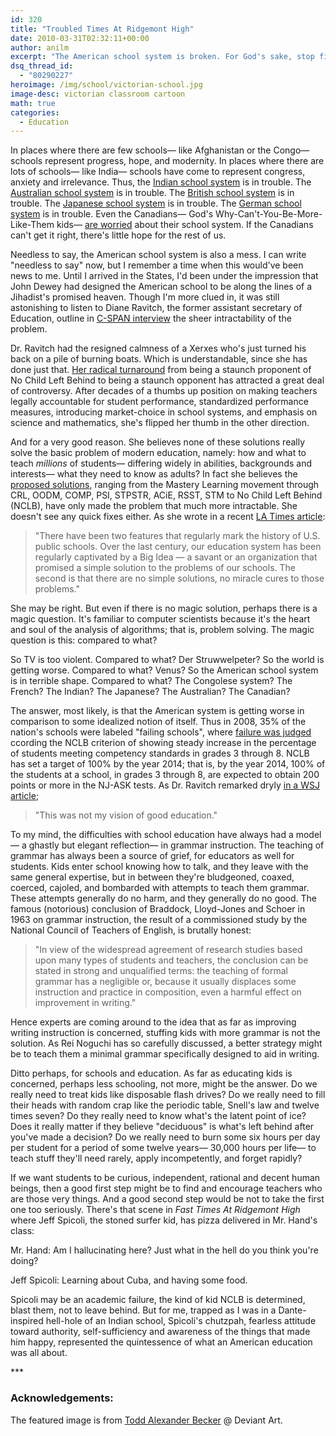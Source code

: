 ```yaml
---
id: 320
title: "Troubled Times At Ridgemont High"
date: 2010-03-31T02:32:11+00:00
author: anilm
excerpt: "The American school system is broken. For God's sake, stop fixing it."
dsq_thread_id:
  - "80290227"
heroimage: /img/school/victorian-school.jpg
image-desc: victorian classroom cartoon
math: true
categories:
  - Education
---
```

In places where there are few schools&mdash; like Afghanistan or the Congo&mdash; schools represent progress, hope, and modernity. In places where there are lots of schools&mdash; like India&mdash; schools have come to represent congress, anxiety and irrelevance. Thus, the [Indian school system](http://www.deeshaa.org/who-actually-paid-for-my-education/) is in trouble. The [Australian school system](http://www.theaustralian.com.au/news/nation/no-focus-on-real-education-problems/story-e6frg6nf-1111114282086) is in trouble. The [British school system](http://www.matthewktabor.com/2007/07/25/the-sad-state-of-british-education/) is in trouble. The [Japanese school system](http://www.amazon.com/gp/product/0521626862/ref=olp_product_details?ie=UTF8&me=&seller=") is in trouble. The [German school system](http://www.guardian.co.uk/commentisfree/2009/sep/21/germany-now-education) is in trouble. Even the Canadians&mdash; God's Why-Can't-You-Be-More-Like-Them kids&mdash; [are worried](http://dsp-psd.pwgsc.gc.ca/Collection-R/LoPBdP/BP/bp386-e.htm) about their school system. If the Canadians can't get it right, there's little hope for the rest of us.

Needless to say, the American school system is also a mess. I can write "needless to say" now, but I remember a time when this would've been news to me. Until I arrived in the States, I'd been under the impression that John Dewey had designed the American school to be along the lines of a Jihadist's promised heaven. Though I'm more clued in, it was still astonishing to listen to Diane Ravitch, the former assistant secretary of Education, outline in [C-SPAN interview](http://www.c-spanvideo.org/program/id/220830) the sheer intractability of the problem.

Dr. Ravitch had the resigned calmness of a Xerxes who's just turned his back on a pile of burning boats. Which is understandable, since she has done just that. [Her radical turnaround](http://www.nytimes.com/2010/03/03/education/03ravitch.html) from being a staunch proponent of No Child Left Behind to being a staunch opponent has attracted a great deal of controversy. After decades of a thumbs up position on making teachers legally accountable for student performance, standardized performance measures, introducing market-choice in school systems, and emphasis on science and mathematics, she's flipped her thumb in the other direction.

And for a very good reason. She believes none of these solutions really solve the basic problem of modern education, namely: how and what to teach _millions_ of students&mdash; differing widely in abilities, backgrounds and interests&mdash; what they need to know as adults? In fact she believes the [proposed solutions](http://books.google.com/books?id=OZap1949gpgC&printsec=frontcover#v=onepage&q=&f=false), ranging from the Mastery Learning movement through CRL, OODM, COMP, PSI, STPSTR, ACiE, RSST, STM to No Child Left Behind (NCLB), have only made the problem that much more intractable. She doesn't see any quick fixes either. As she wrote in a recent [LA Times article](http://www.latimes.com/news/opinion/la-oe-ravitch14-2010mar14,0,2024751.story):

>"There have been two features that regularly mark the history of U.S. public schools. Over the last century, our education system has been regularly captivated by a Big Idea &#8212; a savant or an organization that promised a simple solution to the problems of our schools. The second is that there are no simple solutions, no miracle cures to those problems."

She may be right. But even if there is no magic solution, perhaps there is a magic question. It's familiar to computer scientists because it's the heart and soul of the analysis of algorithms; that is, problem solving. The magic question is this: compared to what?

So TV is too violent. Compared to what? Der Struwwelpeter? So the world is getting worse. Compared to what? Venus? So the American school system is in terrible shape. Compared to what? The Congolese system? The French? The Indian? The Japanese? The Australian? The Canadian?

The answer, most likely, is that the American system is getting worse in comparison to some idealized notion of itself. Thus in 2008, 35% of the nation's schools were labeled "failing schools", where [failure was judged](http://hobokencurriculumproject.blogspot.com/2009/02/what-is-failing-school-under-nclb.html) ccording the NCLB criterion of showing steady increase in the percentage of students meeting competency standards in grades 3 through 8. NCLB has set a target of 100% by the year 2014; that is, by the year 2014, 100% of the students at a school, in grades 3 through 8, are expected to obtain 200 points or more in the NJ-ASK tests. As Dr. Ravitch remarked dryly [in a WSJ article](http://online.wsj.com/article/SB10001424052748704869304575109443305343962.html);

>"This was not my vision of good education."

To my mind, the difficulties with school education have always had a model&mdash; a ghastly but elegant reflection&mdash; in grammar instruction. The teaching of grammar has always been a source of grief, for educators as well for students. Kids enter school knowing how to talk, and they leave with the same general expertise, but in between they're bludgeoned, coaxed, coerced, cajoled, and bombarded with attempts to teach them grammar. These attempts generally do no harm, and they generally do no good. The famous (notorious) conclusion of Braddock, Lloyd-Jones and Schoer in 1963 on grammar instruction, the result of a commissioned study by the National Council of Teachers of English, is brutally honest:

>"In view of the widespread agreement of research studies based upon many types of students and teachers, the conclusion can be stated in strong and unqualified terms: the teaching of formal grammar has a negligible or, because it usually displaces some instruction and practice in composition, even a harmful effect on improvement in writing."

Hence experts are coming around to the idea that as far as improving writing instruction is concerned, stuffing kids with more grammar is not the solution. As Rei Noguchi has so carefully discussed, a better strategy might be to teach them a minimal grammar specifically designed to aid in writing.

Ditto perhaps, for schools and education. As far as educating kids is concerned, perhaps less schooling, not more, might be the answer. Do we really need to treat kids like disposable flash drives? Do we really need to fill their heads with random crap like the periodic table, Snell's law and twelve times seven? Do they really need to know what's the latent point of ice? Does it really matter if they believe "deciduous" is what's left behind after you've made a decision? Do we really need to burn some six hours per day per student for a period of some twelve years&mdash; 30,000 hours per life&mdash; to teach stuff they'll need rarely, apply incompetently, and forget rapidly?

If we want students to be curious, independent, rational and decent human beings, then a good first step might be to find and encourage teachers who are those very things. And a good second step would be not to take the first one too seriously. There's that scene in _Fast Times At Ridgemont High_ where Jeff Spicoli, the stoned surfer kid, has pizza delivered in Mr. Hand's class:

Mr. Hand: Am I hallucinating here? Just what in the hell do you think you're doing?  

Jeff Spicoli: Learning about Cuba, and having some food.

Spicoli may be an academic failure, the kind of kid NCLB is determined, blast them, not to leave behind. But for me, trapped as I was in a Dante-inspired hell-hole of an Indian school, Spicoli's chutzpah, fearless attitude toward authority, self-sufficiency and awareness of the things that made him happy, represented the quintessence of what an American education was all about.

\*\*\*

### Acknowledgements:

The featured image is from [Todd Alexander Becker](http://mr-poo.deviantart.com/)
@ Deviant Art.
